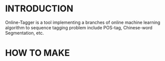 INTRODUCTION
============
Online-Tagger is a tool implementing a branches of online machine learning algorithm to sequence tagging problem include POS-tag, Chinese-word Segmentation, etc.

HOW TO MAKE
===========

